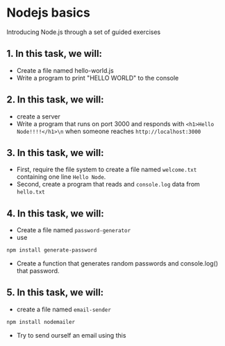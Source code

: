 # Nodejs basics

Introducing Node.js through a set of guided exercises

## 1. In this task, we will:

- Create a file named hello-world.js
- Write a program to print "HELLO WORLD" to the console

## 2. In this task, we will:

- create a server
- Write a program that runs on port 3000 and responds with `<h1>Hello Node!!!!</h1>\n` when someone reaches `http://localhost:3000`

## 3. In this task, we will:

- First, require the file system to create a file named `welcome.txt` containing one line `Hello Node`.
- Second, create a program that reads and `console.log` data from `hello.txt`

## 4. In this task, we will:

- Create a file named `password-generator`
- use

```bash
npm install generate-password
```

- Create a function that generates random passwords and console.log() that password.

## 5. In this task, we will:

- create a file named `email-sender`

```bash
npm install nodemailer
```

- Try to send ourself an email using this
